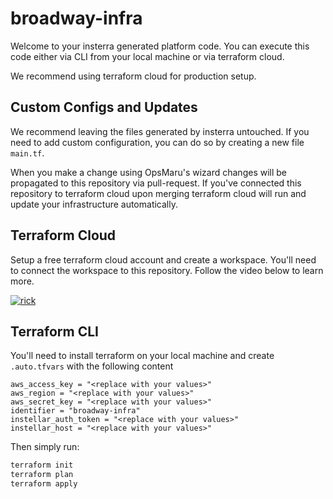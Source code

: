 # broadway-infra

Welcome to your insterra generated platform code. You can execute this code either via CLI from your local machine or via terraform cloud.

We recommend using terraform cloud for production setup.

## Custom Configs and Updates

We recommend leaving the files generated by insterra untouched. If you need to add custom configuration, you can do so by creating a new file `main.tf`.

When you make a change using OpsMaru's wizard changes will be propagated to this repository via pull-request. If you've connected this repository to terraform cloud upon merging terraform cloud will run and update your infrastructure automatically.

## Terraform Cloud

Setup a free terraform cloud account and create a workspace. You'll need to connect the workspace to this repository. Follow the video below to learn more.

[![rick](https://img.youtube.com/vi/dQw4w9WgXcQ/0.jpg)](https://www.youtube.com/watch?v=dQw4w9WgXcQ)

## Terraform CLI

You'll need to install terraform on your local machine and create `.auto.tfvars` with the following content

```hcl
aws_access_key = "<replace with your values>"
aws_region = "<replace with your values>"
aws_secret_key = "<replace with your values>"
identifier = "broadway-infra"
instellar_auth_token = "<replace with your values>"
instellar_host = "<replace with your values>"

```

Then simply run:

```bash
terraform init
terraform plan
terraform apply
```